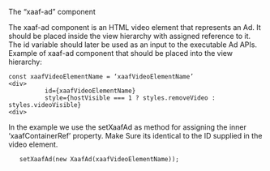 The “xaaf-ad” component

The xaaf-ad component is an HTML video element that represents an Ad.
It should be placed inside the view hierarchy with assigned reference to it.
The id variable should later be used as an input to the executable Ad APIs.
Example of xaaf-ad component that should be placed into the view hierarchy:

```
const xaafVideoElementName = ‘xaafVideoElementName’ 
<div>
          id={xaafVideoElementName}
          style={hostVisible === 1 ? styles.removeVideo : styles.videoVisible}
<div>

```

In the example we use the setXaafAd as method for assigning the inner ‘xaafContainerRef’ property.
Make Sure its identical to the ID supplied in the video element.

```
   setXaafAd(new XaafAd(xaafVideoElementName));
```


